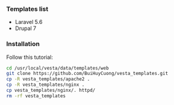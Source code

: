 ### Templates list

* Laravel 5.6
* Drupal 7

### Installation
Follow this tutorial:

```sh
cd /usr/local/vesta/data/templates/web
git clone https://github.com/BuiHuyCuong/vesta_templates.git
cp -R vesta_templates/apache2 .
cp -R vesta_templates/nginx .
cp vesta_templates/nginx/. httpd/
rm -rf vesta_templates
```
